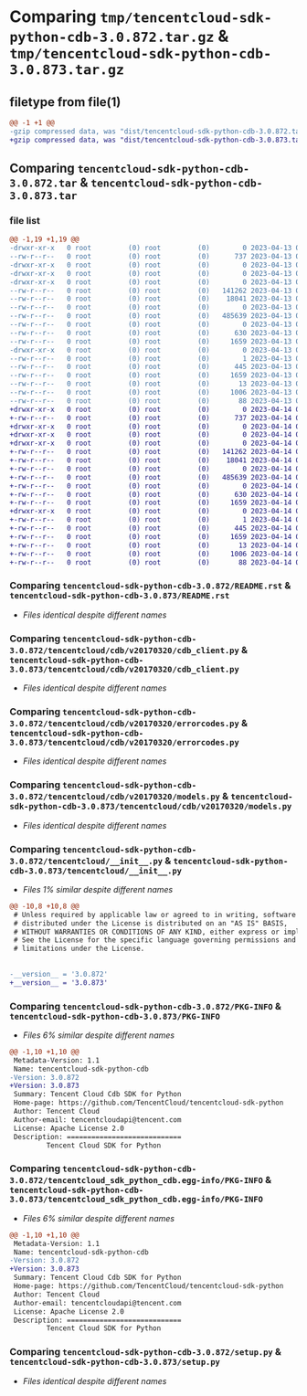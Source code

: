 # Comparing `tmp/tencentcloud-sdk-python-cdb-3.0.872.tar.gz` & `tmp/tencentcloud-sdk-python-cdb-3.0.873.tar.gz`

## filetype from file(1)

```diff
@@ -1 +1 @@
-gzip compressed data, was "dist/tencentcloud-sdk-python-cdb-3.0.872.tar", last modified: Thu Apr 13 00:23:24 2023, max compression
+gzip compressed data, was "dist/tencentcloud-sdk-python-cdb-3.0.873.tar", last modified: Fri Apr 14 00:23:54 2023, max compression
```

## Comparing `tencentcloud-sdk-python-cdb-3.0.872.tar` & `tencentcloud-sdk-python-cdb-3.0.873.tar`

### file list

```diff
@@ -1,19 +1,19 @@
-drwxr-xr-x   0 root         (0) root         (0)        0 2023-04-13 00:23:24.000000 tencentcloud-sdk-python-cdb-3.0.872/
--rw-r--r--   0 root         (0) root         (0)      737 2023-04-13 00:23:24.000000 tencentcloud-sdk-python-cdb-3.0.872/README.rst
-drwxr-xr-x   0 root         (0) root         (0)        0 2023-04-13 00:23:24.000000 tencentcloud-sdk-python-cdb-3.0.872/tencentcloud/
-drwxr-xr-x   0 root         (0) root         (0)        0 2023-04-13 00:23:24.000000 tencentcloud-sdk-python-cdb-3.0.872/tencentcloud/cdb/
-drwxr-xr-x   0 root         (0) root         (0)        0 2023-04-13 00:23:24.000000 tencentcloud-sdk-python-cdb-3.0.872/tencentcloud/cdb/v20170320/
--rw-r--r--   0 root         (0) root         (0)   141262 2023-04-13 00:23:24.000000 tencentcloud-sdk-python-cdb-3.0.872/tencentcloud/cdb/v20170320/cdb_client.py
--rw-r--r--   0 root         (0) root         (0)    18041 2023-04-13 00:23:24.000000 tencentcloud-sdk-python-cdb-3.0.872/tencentcloud/cdb/v20170320/errorcodes.py
--rw-r--r--   0 root         (0) root         (0)        0 2023-04-13 00:23:24.000000 tencentcloud-sdk-python-cdb-3.0.872/tencentcloud/cdb/v20170320/__init__.py
--rw-r--r--   0 root         (0) root         (0)   485639 2023-04-13 00:23:24.000000 tencentcloud-sdk-python-cdb-3.0.872/tencentcloud/cdb/v20170320/models.py
--rw-r--r--   0 root         (0) root         (0)        0 2023-04-13 00:23:24.000000 tencentcloud-sdk-python-cdb-3.0.872/tencentcloud/cdb/__init__.py
--rw-r--r--   0 root         (0) root         (0)      630 2023-04-13 00:23:24.000000 tencentcloud-sdk-python-cdb-3.0.872/tencentcloud/__init__.py
--rw-r--r--   0 root         (0) root         (0)     1659 2023-04-13 00:23:24.000000 tencentcloud-sdk-python-cdb-3.0.872/PKG-INFO
-drwxr-xr-x   0 root         (0) root         (0)        0 2023-04-13 00:23:24.000000 tencentcloud-sdk-python-cdb-3.0.872/tencentcloud_sdk_python_cdb.egg-info/
--rw-r--r--   0 root         (0) root         (0)        1 2023-04-13 00:23:24.000000 tencentcloud-sdk-python-cdb-3.0.872/tencentcloud_sdk_python_cdb.egg-info/dependency_links.txt
--rw-r--r--   0 root         (0) root         (0)      445 2023-04-13 00:23:24.000000 tencentcloud-sdk-python-cdb-3.0.872/tencentcloud_sdk_python_cdb.egg-info/SOURCES.txt
--rw-r--r--   0 root         (0) root         (0)     1659 2023-04-13 00:23:24.000000 tencentcloud-sdk-python-cdb-3.0.872/tencentcloud_sdk_python_cdb.egg-info/PKG-INFO
--rw-r--r--   0 root         (0) root         (0)       13 2023-04-13 00:23:24.000000 tencentcloud-sdk-python-cdb-3.0.872/tencentcloud_sdk_python_cdb.egg-info/top_level.txt
--rw-r--r--   0 root         (0) root         (0)     1006 2023-04-13 00:23:24.000000 tencentcloud-sdk-python-cdb-3.0.872/setup.py
--rw-r--r--   0 root         (0) root         (0)       88 2023-04-13 00:23:24.000000 tencentcloud-sdk-python-cdb-3.0.872/setup.cfg
+drwxr-xr-x   0 root         (0) root         (0)        0 2023-04-14 00:23:54.000000 tencentcloud-sdk-python-cdb-3.0.873/
+-rw-r--r--   0 root         (0) root         (0)      737 2023-04-14 00:23:54.000000 tencentcloud-sdk-python-cdb-3.0.873/README.rst
+drwxr-xr-x   0 root         (0) root         (0)        0 2023-04-14 00:23:54.000000 tencentcloud-sdk-python-cdb-3.0.873/tencentcloud/
+drwxr-xr-x   0 root         (0) root         (0)        0 2023-04-14 00:23:54.000000 tencentcloud-sdk-python-cdb-3.0.873/tencentcloud/cdb/
+drwxr-xr-x   0 root         (0) root         (0)        0 2023-04-14 00:23:54.000000 tencentcloud-sdk-python-cdb-3.0.873/tencentcloud/cdb/v20170320/
+-rw-r--r--   0 root         (0) root         (0)   141262 2023-04-14 00:23:54.000000 tencentcloud-sdk-python-cdb-3.0.873/tencentcloud/cdb/v20170320/cdb_client.py
+-rw-r--r--   0 root         (0) root         (0)    18041 2023-04-14 00:23:54.000000 tencentcloud-sdk-python-cdb-3.0.873/tencentcloud/cdb/v20170320/errorcodes.py
+-rw-r--r--   0 root         (0) root         (0)        0 2023-04-14 00:23:54.000000 tencentcloud-sdk-python-cdb-3.0.873/tencentcloud/cdb/v20170320/__init__.py
+-rw-r--r--   0 root         (0) root         (0)   485639 2023-04-14 00:23:54.000000 tencentcloud-sdk-python-cdb-3.0.873/tencentcloud/cdb/v20170320/models.py
+-rw-r--r--   0 root         (0) root         (0)        0 2023-04-14 00:23:54.000000 tencentcloud-sdk-python-cdb-3.0.873/tencentcloud/cdb/__init__.py
+-rw-r--r--   0 root         (0) root         (0)      630 2023-04-14 00:23:54.000000 tencentcloud-sdk-python-cdb-3.0.873/tencentcloud/__init__.py
+-rw-r--r--   0 root         (0) root         (0)     1659 2023-04-14 00:23:54.000000 tencentcloud-sdk-python-cdb-3.0.873/PKG-INFO
+drwxr-xr-x   0 root         (0) root         (0)        0 2023-04-14 00:23:54.000000 tencentcloud-sdk-python-cdb-3.0.873/tencentcloud_sdk_python_cdb.egg-info/
+-rw-r--r--   0 root         (0) root         (0)        1 2023-04-14 00:23:54.000000 tencentcloud-sdk-python-cdb-3.0.873/tencentcloud_sdk_python_cdb.egg-info/dependency_links.txt
+-rw-r--r--   0 root         (0) root         (0)      445 2023-04-14 00:23:54.000000 tencentcloud-sdk-python-cdb-3.0.873/tencentcloud_sdk_python_cdb.egg-info/SOURCES.txt
+-rw-r--r--   0 root         (0) root         (0)     1659 2023-04-14 00:23:54.000000 tencentcloud-sdk-python-cdb-3.0.873/tencentcloud_sdk_python_cdb.egg-info/PKG-INFO
+-rw-r--r--   0 root         (0) root         (0)       13 2023-04-14 00:23:54.000000 tencentcloud-sdk-python-cdb-3.0.873/tencentcloud_sdk_python_cdb.egg-info/top_level.txt
+-rw-r--r--   0 root         (0) root         (0)     1006 2023-04-14 00:23:54.000000 tencentcloud-sdk-python-cdb-3.0.873/setup.py
+-rw-r--r--   0 root         (0) root         (0)       88 2023-04-14 00:23:54.000000 tencentcloud-sdk-python-cdb-3.0.873/setup.cfg
```

### Comparing `tencentcloud-sdk-python-cdb-3.0.872/README.rst` & `tencentcloud-sdk-python-cdb-3.0.873/README.rst`

 * *Files identical despite different names*

### Comparing `tencentcloud-sdk-python-cdb-3.0.872/tencentcloud/cdb/v20170320/cdb_client.py` & `tencentcloud-sdk-python-cdb-3.0.873/tencentcloud/cdb/v20170320/cdb_client.py`

 * *Files identical despite different names*

### Comparing `tencentcloud-sdk-python-cdb-3.0.872/tencentcloud/cdb/v20170320/errorcodes.py` & `tencentcloud-sdk-python-cdb-3.0.873/tencentcloud/cdb/v20170320/errorcodes.py`

 * *Files identical despite different names*

### Comparing `tencentcloud-sdk-python-cdb-3.0.872/tencentcloud/cdb/v20170320/models.py` & `tencentcloud-sdk-python-cdb-3.0.873/tencentcloud/cdb/v20170320/models.py`

 * *Files identical despite different names*

### Comparing `tencentcloud-sdk-python-cdb-3.0.872/tencentcloud/__init__.py` & `tencentcloud-sdk-python-cdb-3.0.873/tencentcloud/__init__.py`

 * *Files 1% similar despite different names*

```diff
@@ -10,8 +10,8 @@
 # Unless required by applicable law or agreed to in writing, software
 # distributed under the License is distributed on an "AS IS" BASIS,
 # WITHOUT WARRANTIES OR CONDITIONS OF ANY KIND, either express or implied.
 # See the License for the specific language governing permissions and
 # limitations under the License.
 
 
-__version__ = '3.0.872'
+__version__ = '3.0.873'
```

### Comparing `tencentcloud-sdk-python-cdb-3.0.872/PKG-INFO` & `tencentcloud-sdk-python-cdb-3.0.873/PKG-INFO`

 * *Files 6% similar despite different names*

```diff
@@ -1,10 +1,10 @@
 Metadata-Version: 1.1
 Name: tencentcloud-sdk-python-cdb
-Version: 3.0.872
+Version: 3.0.873
 Summary: Tencent Cloud Cdb SDK for Python
 Home-page: https://github.com/TencentCloud/tencentcloud-sdk-python
 Author: Tencent Cloud
 Author-email: tencentcloudapi@tencent.com
 License: Apache License 2.0
 Description: ============================
         Tencent Cloud SDK for Python
```

### Comparing `tencentcloud-sdk-python-cdb-3.0.872/tencentcloud_sdk_python_cdb.egg-info/PKG-INFO` & `tencentcloud-sdk-python-cdb-3.0.873/tencentcloud_sdk_python_cdb.egg-info/PKG-INFO`

 * *Files 6% similar despite different names*

```diff
@@ -1,10 +1,10 @@
 Metadata-Version: 1.1
 Name: tencentcloud-sdk-python-cdb
-Version: 3.0.872
+Version: 3.0.873
 Summary: Tencent Cloud Cdb SDK for Python
 Home-page: https://github.com/TencentCloud/tencentcloud-sdk-python
 Author: Tencent Cloud
 Author-email: tencentcloudapi@tencent.com
 License: Apache License 2.0
 Description: ============================
         Tencent Cloud SDK for Python
```

### Comparing `tencentcloud-sdk-python-cdb-3.0.872/setup.py` & `tencentcloud-sdk-python-cdb-3.0.873/setup.py`

 * *Files identical despite different names*

